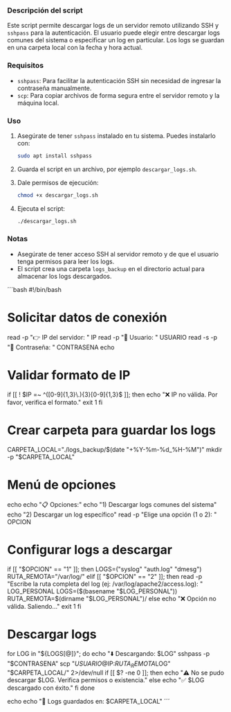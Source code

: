 ### Descripción del script
Este script permite descargar logs de un servidor remoto utilizando SSH y `sshpass` para la autenticación. El usuario puede elegir entre descargar logs comunes del sistema o especificar un log en particular. Los logs se guardan en una carpeta local con la fecha y hora actual.
### Requisitos
- `sshpass`: Para facilitar la autenticación SSH sin necesidad de ingresar la contraseña manualmente.
- `scp`: Para copiar archivos de forma segura entre el servidor remoto y la máquina local.
### Uso
1. Asegúrate de tener `sshpass` instalado en tu sistema. Puedes instalarlo con:
   ```bash
   sudo apt install sshpass
   ```
2. Guarda el script en un archivo, por ejemplo `descargar_logs.sh`.

3. Dale permisos de ejecución:
   ```bash
   chmod +x descargar_logs.sh
   ```
4. Ejecuta el script:
   ```bash
   ./descargar_logs.sh
   ```
### Notas
- Asegúrate de tener acceso SSH al servidor remoto y de que el usuario tenga permisos para leer los logs.
- El script crea una carpeta `logs_backup` en el directorio actual para almacenar los logs descargados.


´´´bash
#!/bin/bash

# Solicitar datos de conexión
read -p "👉 IP del servidor: " IP
read -p "👤 Usuario: " USUARIO
read -s -p "🔑 Contraseña: " CONTRASENA
echo

# Validar formato de IP
if [[ ! $IP =~ ^([0-9]{1,3}\.){3}[0-9]{1,3}$ ]]; then
    echo "❌ IP no válida. Por favor, verifica el formato."
    exit 1
fi

# Crear carpeta para guardar los logs
CARPETA_LOCAL="./logs_backup/$(date "+%Y-%m-%d_%H-%M")"
mkdir -p "$CARPETA_LOCAL"

# Menú de opciones
echo
echo "📋 Opciones:"
echo "1) Descargar logs comunes del sistema"
echo "2) Descargar un log específico"
read -p "Elige una opción (1 o 2): " OPCION

# Configurar logs a descargar
if [[ "$OPCION" == "1" ]]; then
    LOGS=("syslog" "auth.log" "dmesg")
    RUTA_REMOTA="/var/log/"
elif [[ "$OPCION" == "2" ]]; then
    read -p "Escribe la ruta completa del log (ej: /var/log/apache2/access.log): " LOG_PERSONAL
    LOGS=($(basename "$LOG_PERSONAL"))
    RUTA_REMOTA=$(dirname "$LOG_PERSONAL")/
else
    echo "❌ Opción no válida. Saliendo..."
    exit 1
fi

# Descargar logs
for LOG in "${LOGS[@]}"; do
    echo "⬇️ Descargando: $LOG"
    sshpass -p "$CONTRASENA" scp "$USUARIO@$IP:$RUTA_REMOTA$LOG" "$CARPETA_LOCAL/" 2>/dev/null
    if [[ $? -ne 0 ]]; then
        echo "⚠️ No se pudo descargar $LOG. Verifica permisos o existencia."
    else
        echo "✅ $LOG descargado con éxito."
    fi
done

echo
echo "📁 Logs guardados en: $CARPETA_LOCAL"
´´´

